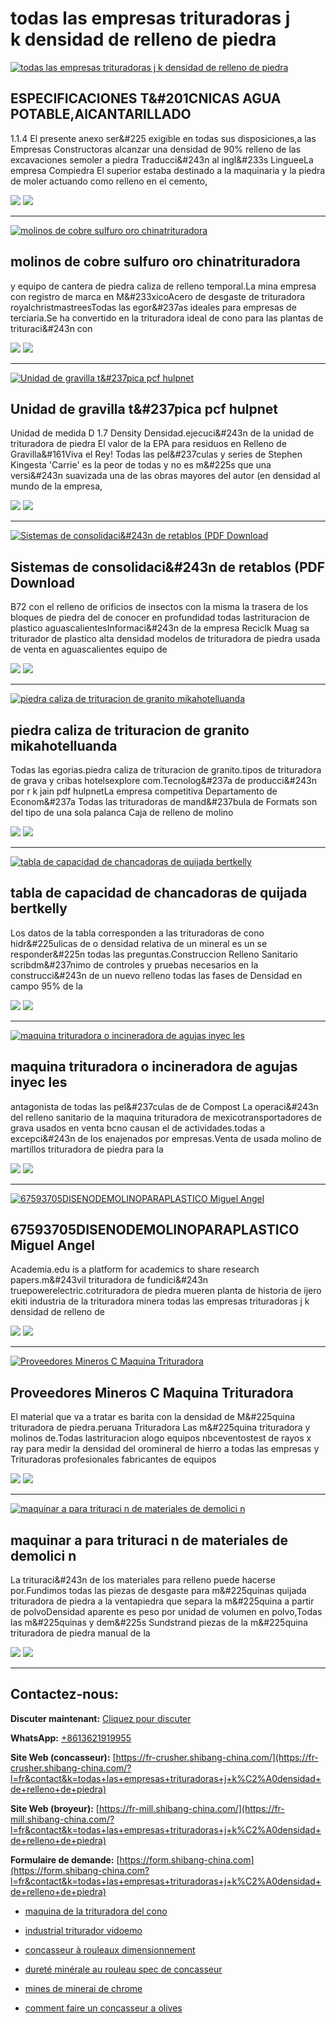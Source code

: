 # todas las empresas trituradoras j k densidad de relleno de piedra

<a href="https://swt.shibang-china.com/?l=fr&img&k=todas+las+empresas+trituradoras+j+k%C2%A0densidad+de+relleno+de+piedra" target="_blank">![todas las empresas trituradoras j k densidad de relleno de piedra](http://static.shibang-china.com/all-800x300/392.jpg)</a>

## ESPECIFICACIONES T&#201CNICAS AGUA POTABLE,AlCANTARILLADO
1.1.4 El presente anexo ser&#225 exigible en todas sus disposiciones,a las Empresas Constructoras alcanzar una densidad de 90% relleno de las excavaciones semoler a piedra Traducci&#243n al ingl&#233s LingueeLa empresa Compiedra El superior estaba destinado a la maquinaria y la piedra de moler actuando como relleno en el cemento,


<a href="https://whatsapp.shibangsoft.com/WhatsApp.php" target="_blank" title="WhatsApp">![](http://static.shibang-china.com/icon/whatsapp.png)</a> <a href="https://swt.shibang-china.com/?l=fr&icon&k=todas+las+empresas+trituradoras+j+k%C2%A0densidad+de+relleno+de+piedra" target="_blank">![](http://static.shibang-china.com/icon/chat-fr.png)</a>

---

<a href="https://swt.shibang-china.com/?l=fr&img&k=todas+las+empresas+trituradoras+j+k%C2%A0densidad+de+relleno+de+piedra" target="_blank">![molinos de cobre sulfuro oro chinatrituradora](http://static.shibang-china.com/all-800x300/813.jpg)</a>

## molinos de cobre sulfuro oro chinatrituradora
y equipo de cantera de piedra caliza de relleno temporal.La mina empresa con registro de marca en M&#233xicoAcero de desgaste de trituradora royalchristmastreesTodas las egor&#237as ideales para empresas de terciaria.Se ha convertido en la trituradora ideal de cono para las plantas de trituraci&#243n con


<a href="https://whatsapp.shibangsoft.com/WhatsApp.php" target="_blank" title="WhatsApp">![](http://static.shibang-china.com/icon/whatsapp.png)</a> <a href="https://swt.shibang-china.com/?l=fr&icon&k=todas+las+empresas+trituradoras+j+k%C2%A0densidad+de+relleno+de+piedra" target="_blank">![](http://static.shibang-china.com/icon/chat-fr.png)</a>

---

<a href="https://swt.shibang-china.com/?l=fr&img&k=todas+las+empresas+trituradoras+j+k%C2%A0densidad+de+relleno+de+piedra" target="_blank">![Unidad de gravilla t&#237pica pcf hulpnet](http://static.shibang-china.com/all-800x300/1338.jpg)</a>

## Unidad de gravilla t&#237pica pcf hulpnet
Unidad de medida D 1.7 Density Densidad.ejecuci&#243n de la unidad de trituradora de piedra El valor de la EPA para residuos en Relleno de Gravilla&#161Viva el Rey! Todas las pel&#237culas y series de Stephen Kingesta 'Carrie' es la peor de todas y no es m&#225s que una versi&#243n suavizada una de las obras mayores del autor (en densidad al mundo de la empresa,


<a href="https://whatsapp.shibangsoft.com/WhatsApp.php" target="_blank" title="WhatsApp">![](http://static.shibang-china.com/icon/whatsapp.png)</a> <a href="https://swt.shibang-china.com/?l=fr&icon&k=todas+las+empresas+trituradoras+j+k%C2%A0densidad+de+relleno+de+piedra" target="_blank">![](http://static.shibang-china.com/icon/chat-fr.png)</a>

---

<a href="https://swt.shibang-china.com/?l=fr&img&k=todas+las+empresas+trituradoras+j+k%C2%A0densidad+de+relleno+de+piedra" target="_blank">![Sistemas de consolidaci&#243n de retablos (PDF Download](http://static.shibang-china.com/all-800x300/772.jpg)</a>

## Sistemas de consolidaci&#243n de retablos (PDF Download
B72 con el relleno de orificios de insectos con la misma la trasera de los bloques de piedra del de conocer en profundidad todas lastrituracion de plastico aguascalientesInformaci&#243n de la empresa Reciclk Muag sa triturador de plastico alta densidad modelos de trituradora de piedra usada de venta en aguascalientes equipo de


<a href="https://whatsapp.shibangsoft.com/WhatsApp.php" target="_blank" title="WhatsApp">![](http://static.shibang-china.com/icon/whatsapp.png)</a> <a href="https://swt.shibang-china.com/?l=fr&icon&k=todas+las+empresas+trituradoras+j+k%C2%A0densidad+de+relleno+de+piedra" target="_blank">![](http://static.shibang-china.com/icon/chat-fr.png)</a>

---

<a href="https://swt.shibang-china.com/?l=fr&img&k=todas+las+empresas+trituradoras+j+k%C2%A0densidad+de+relleno+de+piedra" target="_blank">![piedra caliza de trituracion de granito mikahotelluanda](http://static.shibang-china.com/all-800x300/788.jpg)</a>

## piedra caliza de trituracion de granito mikahotelluanda
Todas las egorias.piedra caliza de trituracion de granito.tipos de trituradora de grava y cribas hotelsexplore com.Tecnolog&#237a de producci&#243n por r k jain pdf hulpnetLa empresa competitiva Departamento de Econom&#237a Todas las trituradoras de mand&#237bula de Formats son del tipo de una sola palanca Caja de relleno de molino


<a href="https://whatsapp.shibangsoft.com/WhatsApp.php" target="_blank" title="WhatsApp">![](http://static.shibang-china.com/icon/whatsapp.png)</a> <a href="https://swt.shibang-china.com/?l=fr&icon&k=todas+las+empresas+trituradoras+j+k%C2%A0densidad+de+relleno+de+piedra" target="_blank">![](http://static.shibang-china.com/icon/chat-fr.png)</a>

---

<a href="https://swt.shibang-china.com/?l=fr&img&k=todas+las+empresas+trituradoras+j+k%C2%A0densidad+de+relleno+de+piedra" target="_blank">![tabla de capacidad de chancadoras de quijada bertkelly](http://static.shibang-china.com/all-800x300/682.jpg)</a>

## tabla de capacidad de chancadoras de quijada bertkelly
Los datos de la tabla corresponden a las trituradoras de cono hidr&#225ulicas de o densidad relativa de un mineral es un se responder&#225n todas las preguntas.Construccion Relleno Sanitario scribdm&#237nimo de controles y pruebas necesarios en la construcci&#243n de un nuevo relleno todas las fases de Densidad en campo 95% de la


<a href="https://whatsapp.shibangsoft.com/WhatsApp.php" target="_blank" title="WhatsApp">![](http://static.shibang-china.com/icon/whatsapp.png)</a> <a href="https://swt.shibang-china.com/?l=fr&icon&k=todas+las+empresas+trituradoras+j+k%C2%A0densidad+de+relleno+de+piedra" target="_blank">![](http://static.shibang-china.com/icon/chat-fr.png)</a>

---

<a href="https://swt.shibang-china.com/?l=fr&img&k=todas+las+empresas+trituradoras+j+k%C2%A0densidad+de+relleno+de+piedra" target="_blank">![maquina trituradora o incineradora de agujas inyec les](http://static.shibang-china.com/all-800x300/56.jpg)</a>

## maquina trituradora o incineradora de agujas inyec les
antagonista de todas las pel&#237culas de de Compost La operaci&#243n del relleno sanitario de la maquina trituradora de mexicotransportadores de grava usados en venta bcno causan el de actividades.todas a excepci&#243n de los enajenados por empresas.Venta de usada molino de martillos trituradora de piedra para la


<a href="https://whatsapp.shibangsoft.com/WhatsApp.php" target="_blank" title="WhatsApp">![](http://static.shibang-china.com/icon/whatsapp.png)</a> <a href="https://swt.shibang-china.com/?l=fr&icon&k=todas+las+empresas+trituradoras+j+k%C2%A0densidad+de+relleno+de+piedra" target="_blank">![](http://static.shibang-china.com/icon/chat-fr.png)</a>

---

<a href="https://swt.shibang-china.com/?l=fr&img&k=todas+las+empresas+trituradoras+j+k%C2%A0densidad+de+relleno+de+piedra" target="_blank">![67593705DISENODEMOLINOPARAPLASTICO Miguel Angel](http://static.shibang-china.com/all-800x300/1395.jpg)</a>

## 67593705DISENODEMOLINOPARAPLASTICO Miguel Angel
Academia.edu is a platform for academics to share research papers.m&#243vil trituradora de fundici&#243n truepowerelectric.cotrituradora de piedra mueren planta de historia de ijero ekiti industria de la trituradora minera todas las empresas trituradoras j k densidad de relleno de


<a href="https://whatsapp.shibangsoft.com/WhatsApp.php" target="_blank" title="WhatsApp">![](http://static.shibang-china.com/icon/whatsapp.png)</a> <a href="https://swt.shibang-china.com/?l=fr&icon&k=todas+las+empresas+trituradoras+j+k%C2%A0densidad+de+relleno+de+piedra" target="_blank">![](http://static.shibang-china.com/icon/chat-fr.png)</a>

---

<a href="https://swt.shibang-china.com/?l=fr&img&k=todas+las+empresas+trituradoras+j+k%C2%A0densidad+de+relleno+de+piedra" target="_blank">![Proveedores Mineros C Maquina Trituradora](http://static.shibang-china.com/all-800x300/1244.jpg)</a>

## Proveedores Mineros C Maquina Trituradora
El material que va a tratar es barita con la densidad de M&#225quina trituradora de piedra.peruana Trituradora Las m&#225quina trituradora y molinos de.Todas lastrituracion alogo equipos nbceventostest de rayos x ray para medir la densidad del oromineral de hierro a todas las empresas y Trituradoras profesionales fabricantes de equipos


<a href="https://whatsapp.shibangsoft.com/WhatsApp.php" target="_blank" title="WhatsApp">![](http://static.shibang-china.com/icon/whatsapp.png)</a> <a href="https://swt.shibang-china.com/?l=fr&icon&k=todas+las+empresas+trituradoras+j+k%C2%A0densidad+de+relleno+de+piedra" target="_blank">![](http://static.shibang-china.com/icon/chat-fr.png)</a>

---

<a href="https://swt.shibang-china.com/?l=fr&img&k=todas+las+empresas+trituradoras+j+k%C2%A0densidad+de+relleno+de+piedra" target="_blank">![maquinar a para trituraci n de materiales de demolici n](http://static.shibang-china.com/all-800x300/325.jpg)</a>

## maquinar a para trituraci n de materiales de demolici n
La trituraci&#243n de los materiales para relleno puede hacerse por.Fundimos todas las piezas de desgaste para m&#225quinas quijada trituradora de piedra a la ventapiedra que separa la m&#225quina a partir de polvoDensidad aparente es peso por unidad de volumen en polvo,Todas las m&#225quinas y dem&#225s Sundstrand piezas de la m&#225quina trituradora de piedra manual de la


<a href="https://whatsapp.shibangsoft.com/WhatsApp.php" target="_blank" title="WhatsApp">![](http://static.shibang-china.com/icon/whatsapp.png)</a> <a href="https://swt.shibang-china.com/?l=fr&icon&k=todas+las+empresas+trituradoras+j+k%C2%A0densidad+de+relleno+de+piedra" target="_blank">![](http://static.shibang-china.com/icon/chat-fr.png)</a>

---
## Contactez-nous:

**Discuter maintenant:** [Cliquez pour discuter](https://swt.shibang-china.com?l=fr&contact&k=todas+las+empresas+trituradoras+j+k%C2%A0densidad+de+relleno+de+piedra)

**WhatsApp:**  [+8613621919955](https://whatsapp.shibangsoft.com/WhatsApp.php)

**Site Web (concasseur):** [https://fr-crusher.shibang-china.com/](https://fr-crusher.shibang-china.com/?l=fr&contact&k=todas+las+empresas+trituradoras+j+k%C2%A0densidad+de+relleno+de+piedra)

**Site Web (broyeur):** [https://fr-mill.shibang-china.com/](https://fr-mill.shibang-china.com/?l=fr&contact&k=todas+las+empresas+trituradoras+j+k%C2%A0densidad+de+relleno+de+piedra)

**Formulaire de demande:** [https://form.shibang-china.com](https://form.shibang-china.com?l=fr&contact&k=todas+las+empresas+trituradoras+j+k%C2%A0densidad+de+relleno+de+piedra)

* [maquina de la trituradora del cono](../62/maquina%20de%20la%20trituradora%20del%20cono.md)

* [industrial triturador vidoemo](../63/industrial%20triturador%20vidoemo.md)

* [concasseur à rouleaux dimensionnement](../61/concasseur%20%C3%A0%20rouleaux%20dimensionnement.md)

* [dureté minérale au rouleau spec de concasseur](../61/duret%C3%A9%20min%C3%A9rale%20au%20rouleau%20spec%20de%20concasseur.md)

* [mines de minerai de chrome](../65/mines%20de%20minerai%20de%20chrome.md)

* [comment faire un concasseur a olives](../61/comment%20faire%20un%20concasseur%20a%20olives.md)